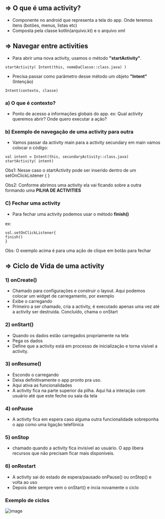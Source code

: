 ## => O que é uma activity?
- Componente no android que representa a tela do app. Onde teremos itens (botões, menus, listas etc)
- Composta pela classe kotlin(arquivo.kt) e o arquivo xml

## => Navegar entre activities
- Para abrir uma nova activity, usamos o método **"startActivity"**.
```
startActivity( Intent(this, nomeDaClasse::class.java) )
```
- Precisa passar como parâmetro desse método um objeto **"Intent"**(Intenção)
```
Intent(contexto, classe)
```
### a) O que é contexto?
- Ponto de acesso a informações globais do app. ex: Qual activity queremos abrir? Onde quero executar a ação?
### b) Exemplo de navegação de uma activity para outra
- Vamos passar da activity main para a activity secundary em main vamos colocar o código:
```
val intent = Intent(this, secundaryActivity::class.java)
startActivity( intent)
```
Obs1: Nesse caso o startActivity pode ser inserido dentro de um setOnClickListener { }

Obs2: Conforme abrimos uma activity ela vai ficando sobre a outra formando uma **PILHA DE ACTIVITIES**

### C) Fechar uma activity
- Para fechar uma activity podemos usar o método **finish()**
  
ex:
```
val.setOnClickListener{
finish()
}
```
Obs: O exemplo acima é para uma ação de clique em botão para fechar

## => Ciclo de Vida de uma activity
### 1) onCreate()
- Chamado para configurações e construir o layout. Aqui podemos colocar um widget de carregamento, por exemplo
- Exibe o carregando
- Primeiro a ser chamado, cria a activity, é executado apenas uma vez até a activity ser destruída. Concluído, chama o onStart
### 2) onStart()
- Quando os dados estão carregados propriamente na tela
- Pega os dados
- Define que a activity está em processo de inicialização e torna visível a activity.
### 3) onResume()
- Escondo o carregando
- Deixa definitivamente o app pronto pra uso.
- Aqui ativa as funcionalidades
- A activity fica na parte superior da pilha. Aqui há a interação com usuário até que este feche ou saia da tela
### 4) onPause
- A activity fica em espera caso alguma  outra funcionalidade sobreponha o app como uma ligação telefônica
### 5) onStop
- chamado quando a activity fica invisível ao usuário. O app libera recursos que não precisam ficar mais disponíveis.
### 6) onRestart
- A activity sai do estado de espera/pausado onPause() ou onStop() e volta ao uso
- Depois dele sempre vem o onStart() e incia novamente o ciclo

### Exemplo de ciclos
  
![image](https://github.com/user-attachments/assets/34b9ec60-db54-49ee-a033-c4ac998264da)











